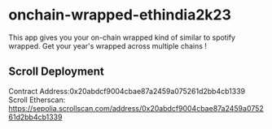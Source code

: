 # onchain-wrapped-ethindia2k23
This app gives you your on-chain wrapped kind of similar to spotify wrapped. Get your year's wrapped across multiple chains !

## Scroll Deployment
Contract Address:0x20abdcf9004cbae87a2459a075261d2bb4cb1339
Scroll Etherscan: https://sepolia.scrollscan.com/address/0x20abdcf9004cbae87a2459a075261d2bb4cb1339
